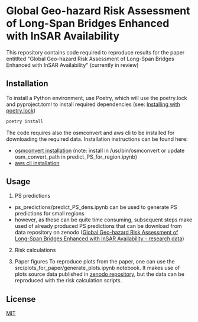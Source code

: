 # Global Geo-hazard Risk Assessment of Long-Span Bridges Enhanced with InSAR Availability

This repository contains code required to reproduce results for the paper entitlted "Global Geo-hazard Risk Assessment of Long-Span Bridges Enhanced with InSAR Availability" (currently in review)

## Installation

To install a Python environment, use Poetry, which will use the poetry.lock and pyproject.toml to install required dependencies (see: [Installing with poetry.lock](https://python-poetry.org/docs/basic-usage/#installing-with-poetrylock))

```bash
poetry install
```

The code requires also the osmconvert and aws cli to be installed for downloading the required data. Installation instructions can be found here: 
- [osmconvert installation](https://wiki.openstreetmap.org/wiki/Osmconvert) (note: install in /usr/bin/osmconvert or update osm_convert_path in predict_PS_for_region.ipynb)
- [aws cli installation](https://aws.amazon.com/cli/)


## Usage

1) PS predictions
- ps_predictions/predict_PS_dens.ipynb can be used to generate PS predictions for small regions
- however, as those can be quite time consuming, subsequent steps make used of already produced PS predictions that can be download from data repository on zenodo ([Global Geo-hazard Risk Assessment of Long-Span Bridges Enhanced with InSAR Availability - research data](10.5281/zenodo.15797030)) 


2) Risk calculations


3) Paper figures
To reproduce plots from the paper, one can use the src/plots_for_paper/generate_plots.ipynb notebook. It makes use of plots source data published in [zenodo repository](10.5281/zenodo.15797030), but the data can be reproduced with the risk calculation scripts.


## License

[MIT](https://choosealicense.com/licenses/mit/)